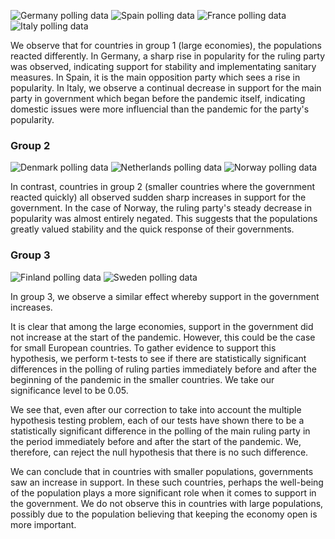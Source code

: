 
![Germany polling data](assets/img/germany.png)
![Spain polling data](assets/img/spain.png)
![France polling data](assets/img/france.png)
![Italy polling data ](assets/img/Italy.png)

We observe that for countries in group 1 (large economies), the populations reacted differently. In Germany, a sharp rise in popularity for the ruling party was observed, indicating support for stability and implementating sanitary measures. In Spain, it is the main opposition party which sees a rise in popularity. In Italy, we observe a continual decrease in support for the main party in government which began before the pandemic itself, indicating domestic issues were more influencial than the pandemic for the party's popularity.

### Group 2

![Denmark polling data](assets/img/denmark.png)
![Netherlands polling data](assets/img/Netherlands.png)
![Norway polling data ](assets/img/norway.png)

In contrast, countries in group 2 (smaller countries where the government reacted quickly) all observed sudden sharp increases in support for the government. In the case of Norway, the ruling party's steady decrease in popularity was almost entirely negated. This suggests that the populations greatly valued stability and the quick response of their governments.

### Group 3

![Finland polling data](assets/img/Finland.png)
![Sweden polling data ](assets/img/Sweden.png)

In group 3, we observe a similar effect whereby support in the government increases.

It is clear that among the large economies, support in the government did not increase at the start of the pandemic. However, this could be the case for small European countries. To gather evidence to support this hypothesis, we perform t-tests to see if there are statistically significant differences in the polling of ruling parties immediately before and after the beginning of the pandemic in the smaller countries. We take our significance level to be 0.05.

We see that, even after our correction to take into account the multiple hypothesis testing problem, each of our tests have shown there to be a statistically significant difference in the polling of the main ruling party in the period immediately before and after the start of the pandemic. We, therefore, can reject the null hypothesis that there is no such difference.

We can conclude that in countries with smaller populations, governments saw an increase in support. In these such countries, perhaps the well-being of the population plays a more significant role when it comes to support in the government. We do not observe this in countries with large populations, possibly due to the population believing that keeping the economy open is more important.